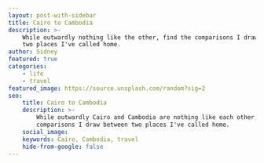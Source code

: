 ```yaml
---
layout: post-with-sidebar
title: Cairo to Cambodia
description: >-
    While outwardly nothing like the other, find the comparisons I draw between
    two places I've called home.
author: Sidney
featured: true
categories:
    - life
    - travel
featured_image: https://source.unsplash.com/random?sig=2
seo:
    title: Cairo to Cambodia
    description: >-
        While outwardly Cairo and Cambodia are nothing like each other, find the
        comparisons I draw between two places I've called home.
    social_image:
    keywords: Cairo, Cambodia, travel
    hide-from-google: false
---
```

